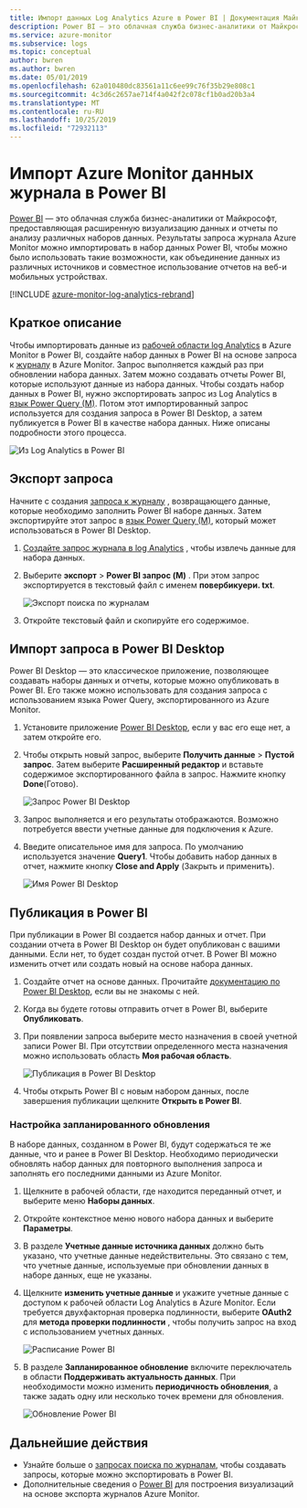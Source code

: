 ```yaml
---
title: Импорт данных Log Analytics Azure в Power BI | Документация Майкрософт
description: Power BI — это облачная служба бизнес-аналитики от Майкрософт, предоставляющая расширенную визуализацию данных и отчеты по анализу различных наборов данных.  В этой статье описываются способы настройки и импорта данных Log Analytics в Power BI, а также настройка этой службы для автоматического обновления.
ms.service: azure-monitor
ms.subservice: logs
ms.topic: conceptual
author: bwren
ms.author: bwren
ms.date: 05/01/2019
ms.openlocfilehash: 62a010480dc83561a11c6ee99c76f35b29e808c1
ms.sourcegitcommit: 4c3d6c2657ae714f4a042f2c078cf1b0ad20b3a4
ms.translationtype: MT
ms.contentlocale: ru-RU
ms.lasthandoff: 10/25/2019
ms.locfileid: "72932113"
---
```

# <a name="import-azure-monitor-log-data-into-power-bi"></a>Импорт Azure Monitor данных журнала в Power BI


[Power BI](https://powerbi.microsoft.com/documentation/powerbi-service-get-started/) — это облачная служба бизнес-аналитики от Майкрософт, предоставляющая расширенную визуализацию данных и отчеты по анализу различных наборов данных.  Результаты запроса журнала Azure Monitor можно импортировать в набор данных Power BI, чтобы можно было использовать такие возможности, как объединение данных из различных источников и совместное использование отчетов на веб-и мобильных устройствах.

[!INCLUDE [azure-monitor-log-analytics-rebrand](../../../includes/azure-monitor-log-analytics-rebrand.md)]

## <a name="overview"></a>Краткое описание
Чтобы импортировать данные из [рабочей области log Analytics](manage-access.md) в Azure Monitor в Power BI, создайте набор данных в Power BI на основе запроса к [журналу](../log-query/log-query-overview.md) в Azure Monitor.  Запрос выполняется каждый раз при обновлении набора данных.  Затем можно создавать отчеты Power BI, которые используют данные из набора данных.  Чтобы создать набор данных в Power BI, нужно экспортировать запрос из Log Analytics в [язык Power Query (M)](https://docs.microsoft.com/powerquery-m/power-query-m-language-specification).  Потом этот импортированный запрос используется для создания запроса в Power BI Desktop, а затем публикуется в Power BI в качестве набора данных.  Ниже описаны подробности этого процесса.

![Из Log Analytics в Power BI](media/powerbi/overview.png)

## <a name="export-query"></a>Экспорт запроса
Начните с создания [запроса к журналу](../log-query/log-query-overview.md) , возвращающего данные, которые необходимо заполнить Power BI наборе данных.  Затем экспортируйте этот запрос в [язык Power Query (M)](https://docs.microsoft.com/powerquery-m/power-query-m-language-specification), который может использоваться в Power BI Desktop.

1. [Создайте запрос журнала в log Analytics](../log-query/get-started-portal.md) , чтобы извлечь данные для набора данных.
2. Выберите **экспорт** > **Power BI запрос (M)** .  При этом запрос экспортируется в текстовый файл с именем **повербикуери. txt**. 

    ![Экспорт поиска по журналам](media/powerbi/export-analytics.png)

3. Откройте текстовый файл и скопируйте его содержимое.

## <a name="import-query-into-power-bi-desktop"></a>Импорт запроса в Power BI Desktop
Power BI Desktop — это классическое приложение, позволяющее создавать наборы данных и отчеты, которые можно опубликовать в Power BI.  Его также можно использовать для создания запроса с использованием языка Power Query, экспортированного из Azure Monitor. 

1. Установите приложение [Power BI Desktop](https://powerbi.microsoft.com/desktop/), если у вас его еще нет, а затем откройте его.
2. Чтобы открыть новый запрос, выберите **Получить данные** > **Пустой запрос**.  Затем выберите **Расширенный редактор** и вставьте содержимое экспортированного файла в запрос. Нажмите кнопку **Done**(Готово).

    ![Запрос Power BI Desktop](media/powerbi/desktop-new-query.png)

5. Запрос выполняется и его результаты отображаются.  Возможно потребуется ввести учетные данные для подключения к Azure.  
6. Введите описательное имя для запроса.  По умолчанию используется значение **Query1**. Чтобы добавить набор данных в отчет, нажмите кнопку **Close and Apply** (Закрыть и применить).

    ![Имя Power BI Desktop](media/powerbi/desktop-results.png)



## <a name="publish-to-power-bi"></a>Публикация в Power BI
При публикации в Power BI создается набор данных и отчет.  При создании отчета в Power BI Desktop он будет опубликован с вашими данными.  Если нет, то будет создан пустой отчет.  В Power BI можно изменить отчет или создать новый на основе набора данных.

1. Создайте отчет на основе данных.  Прочитайте [документацию по Power BI Desktop](https://docs.microsoft.com/power-bi/desktop-report-view), если вы не знакомы с ней.  
1. Когда вы будете готовы отправить отчет в Power BI, выберите **Опубликовать**.  
1. При появлении запроса выберите место назначения в своей учетной записи Power BI.  При отсутствии определенного места назначения можно использовать область **Моя рабочая область**.

    ![Публикация в Power BI Desktop](media/powerbi/desktop-publish.png)

1. Чтобы открыть Power BI с новым набором данных, после завершения публикации щелкните **Открыть в Power BI**.


### <a name="configure-scheduled-refresh"></a>Настройка запланированного обновления
В наборе данных, созданном в Power BI, будут содержаться те же данные, что и ранее в Power BI Desktop.  Необходимо периодически обновлять набор данных для повторного выполнения запроса и заполнять его последними данными из Azure Monitor.  

1. Щелкните в рабочей области, где находится переданный отчет, и выберите меню **Наборы данных**. 
1. Откройте контекстное меню нового набора данных и выберите **Параметры**. 
1. В разделе **Учетные данные источника данных** должно быть указано, что учетные данные недействительны.  Это связано с тем, что учетные данные, используемые при обновлении данных в наборе данных, еще не указаны.  
1. Щелкните **изменить учетные данные** и укажите учетные данные с доступом к рабочей области Log Analytics в Azure Monitor. Если требуется двухфакторная проверка подлинности, выберите **OAuth2** для **метода проверки подлинности** , чтобы получить запрос на вход с использованием учетных данных.

    ![Расписание Power BI](media/powerbi/powerbi-schedule.png)

5. В разделе **Запланированное обновление** включите переключатель в области **Поддерживать актуальность данных**.  При необходимости можно изменить **периодичность обновления**, а также задать одну или несколько точек времени для обновления.

    ![Обновление Power BI](media/powerbi/powerbi-schedule-refresh.png)



## <a name="next-steps"></a>Дальнейшие действия
* Узнайте больше о [запросах поиска по журналам](../log-query/log-query-overview.md), чтобы создавать запросы, которые можно экспортировать в Power BI.
* Дополнительные сведения о [Power BI](https://powerbi.microsoft.com) для построения визуализаций на основе экспорта журналов Azure Monitor.